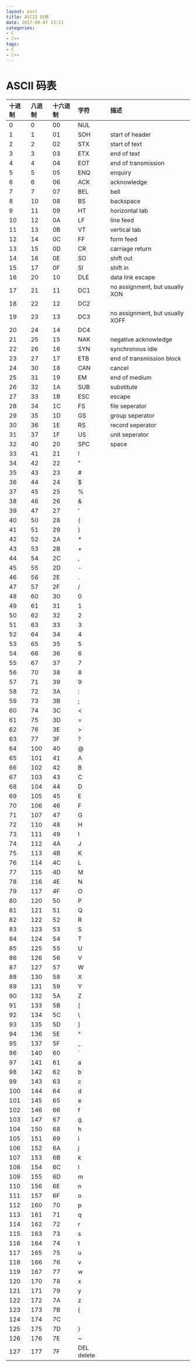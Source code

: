 ```yaml
---
layout: post
title: ASCII 码表
date: 2017-09-07 13:11
categories:
- C
- C++
tags: 
- C
- C++
---
```


# ASCII 码表 #

|十进制 | 八进制 | 十六进制 | 字符 | 描述 |
|:---|:---|:---|:---|:---|
|0 |0 |00 |NUL  
|1 |1 |01 |SOH |start of header 
|2 |2 |02 |STX |start of text 
|3 |3 |03 |ETX |end of text 
|4 |4 |04 |EOT |end of transmission 
|5 |5 |05 |ENQ |enquiry 
|6 |6 |06 |ACK |acknowledge 
|7 |7 |07 |BEL |bell 
|8 |10 |08 |BS |backspace 
|9 |11 |09 |HT |horizontal tab 
|10 |12 |0A |LF |line feed 
|11 |13 |0B |VT |vertical tab 
|12 |14 |0C |FF |form feed 
|13 |15 |0D |CR |carriage return 
|14 |16 |0E |SO |shift out 
|15 |17 |0F |SI |shift in 
|16 |20 |10 |DLE |data link escape 
|17 |21 |11 |DC1 |no assignment, but usually XON 
|18 |22 |12 |DC2 | 
|19 |23 |13 |DC3 |no assignment, but usually XOFF 
|20 |24 |14 |DC4 | 
|21 |25 |15 |NAK |negative acknowledge 
|22 |26 |16 |SYN |synchronous idle 
|23 |27 |17 |ETB |end of transmission block 
|24 |30 |18 |CAN |cancel 
|25 |31 |19 |EM |end of medium 
|26 |32 |1A |SUB |substitute 
|27 |33 |1B |ESC |escape 
|28 |34 |1C |FS |file seperator 
|29 |35 |1D |GS |group seperator 
|30 |36 |1E |RS |record seperator 
|31 |37 |1F |US |unit seperator 
|32 |40 |20 |SPC |space 
|33 |41 |21 |!  | 
|34 |42 |22 |"  | 
|35 |43 |23 |#  | 
|36 |44 |24 |$  | 
|37 |45 |25 |%  | 
|38 |46 |26 |&  | 
|39 |47 |27 |'  
|40 |50 |28 |(  
|41 |51 |29 |)  
|42 |52 |2A |*  
|43 |53 |2B |+  
|44 |54 |2C |,  
|45 |55 |2D |-  
|46 |56 |2E |.  
|47 |57 |2F |/  
|48 |60 |30 |0  
|49 |61 |31 |1  
|50 |62 |32 |2  
|51 |63 |33 |3  
|52 |64 |34 |4  
|53 |65 |35 |5  
|54 |66 |36 |6  
|55 |67 |37 |7  
|56 |70 |38 |8  
|57 |71 |39 |9  
|58 |72 |3A |:  
|59 |73 |3B |;  
|60 |74 |3C |<  
|61 |75 |3D |=  
|62 |76 |3E |>  
|63 |77 |3F |?  
|64 |100 |40 |@  
|65 |101 |41 |A  
|66 |102 |42 |B  
|67 |103 |43 |C  
|68 |104 |44 |D  
|69 |105 |45 |E  
|70 |106 |46 |F  
|71 |107 |47 |G  
|72 |110 |48 |H  
|73 |111 |49 |I  
|74 |112 |4A |J  
|75 |113 |4B |K  
|76 |114 |4C |L  
|77 |115 |4D |M  
|78 |116 |4E |N  
|79 |117 |4F |O  
|80 |120 |50 |P  
|81 |121 |51 |Q  
|82 |122 |52 |R  
|83 |123 |53 |S  
|84 |124 |54 |T  
|85 |125 |55 |U  
|86 |126 |56 |V  
|87 |127 |57 |W  
|88 |130 |58 |X  
|89 |131 |59 |Y  
|90 |132 |5A |Z  
|91 |133 |5B |[  
|92 |134 |5C |\  
|93 |135 |5D |]  
|94 |136 |5E |^  
|95 |137 |5F |_  
|96 |140 |60 |`  
|97 |141 |61 |a  
|98 |142 |62 |b  
|99 |143 |63 |c  
|100 |144 |64 |d  
|101 |145 |65 |e  
|102 |146 |66 |f  
|103 |147 |67 |g  
|104 |150 |68 |h  
|105 |151 |69 |i  
|106 |152 |6A |j  
|107 |153 |6B |k  
|108 |154 |6C |l  
|109 |155 |6D |m  
|110 |156 |6E |n  
|111 |157 |6F |o  
|112 |160 |70 |p  
|113 |161 |71 |q  
|114 |162 |72 |r  
|115 |163 |73 |s  
|116 |164 |74 |t  
|117 |165 |75 |u  
|118 |166 |76 |v  
|119 |167 |77 |w  
|120 |170 |78 |x  
|121 |171 |79 |y  
|122 |172 |7A |z  
|123 |173 |7B |{  
|124 |174 |7C | |  
|125 |175 |7D |}  
|126 |176 |7E |~  
|127 |177 |7F |DEL delete 
